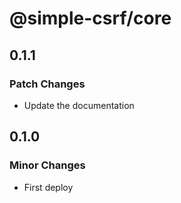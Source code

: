 # @simple-csrf/core

## 0.1.1

### Patch Changes

- Update the documentation

## 0.1.0

### Minor Changes

- First deploy
